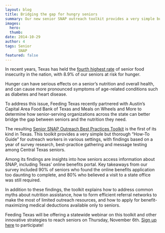 ```yaml
---
layout: blog
title: Bridging the gap for hungry seniors
summary: Our new senior SNAP outreach toolkit provides a very simple but thorough “How-To Guide” for outreach workers in various settings.
images:
  hero:
  thumb:
date: 2014-10-29
author: 4
tags: Senior
      SNAP  
featured: false
---
```


In recent years, Texas has held the [fourth highest rate](http://www.mowaa.org/document.doc?id=193) of senior food insecurity in the nation, with 8.9% of our seniors at risk for hunger.

Hunger can have serious effects on a senior’s nutrition and overall health, and can cause more pronounced symptoms of age-related conditions such as diabetes and heart disease. 

To address this issue, Feeding Texas recently partnered with Austin’s Capital Area Food Bank of Texas and Meals on Wheels and More to determine how senior-serving organizations across the state can better bridge the gap between seniors and the nutrition they need. 

The resulting [Senior SNAP Outreach Best Practices Toolkit](https://s3-us-west-2.amazonaws.com/assets.feedingtexas.org/pdf/senior-snap-outreach-toolkit.pdf) is the first of its kind in Texas. This toolkit provides a very simple but thorough “How-To Guide” for outreach workers in various settings, with findings based on a year of survey research, best-practice gathering and message testing among Central Texas seniors. 

Among its findings are insights into how seniors access information about SNAP, including Texas’ online benefits portal. Key takeaways from our survey included 90% of seniors who found the online benefits application too daunting to complete, and 80% who believed a visit to a state office was still required. 

In addition to these findings, the toolkit explains how to address common myths about nutrition assistance, how to form efficient referral networks to make the most of limited outreach resources, and how to apply for benefit-maximizing medical deductions available only to seniors. 

Feeding Texas will be offering a statewide webinar on this toolkit and other innovative strategies to reach seniors on Thursday, November 6th. [Sign up here](https://docs.google.com/forms/d/1QpVeHC1rxlLqpfFxHnogKCbS6CleVwlbPnHwYhv0EOg/viewform) to participate!




